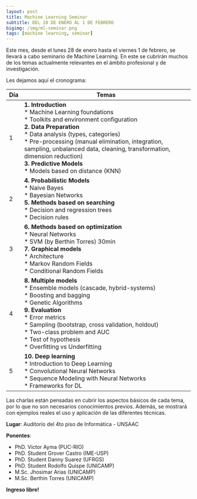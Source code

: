```yaml
---
layout: post
title: Machine Learning Seminar
subtitle: DEL 28 DE ENERO AL 1 DE FEBRERO
bigimg: /img/ml-seminar.png
tags: [machine learning, seminar]
---
```


Este mes, desde el lunes 28 de enero hasta el viernes 1 de febrero, se llevará a cabo seminario de Machine Learning. En este se cubrirán muchos de los temas actualmente relevantes en el ámbito profesional y de investigación.

Les dejamos aquí el cronograma:

| Día  | Temas |
| --- | --- |
| 1 | **1. Introduction**<br>* Machine Learning foundations<br>* Toolkits and environment configuration<br>**2. Data Preparation**<br>* Data analysis (types, categories)<br>* Pre-processing (manual elimination, integration, sampling, unbalanced data, cleaning, transformation, dimension reduction)<br> **3. Predictive Models**<br>* Models based on distance (KNN) |
| 2 | **4. Probabilistic Models**<br>* Naive Bayes<br>* Bayesian Networks<br>**5. Methods based on searching**<br>* Decision and regression trees<br>* Decision rules |
| 3 | **6. Methods based on optimization**<br>* Neural Networks<br>* SVM (by Berthin Torres) 30min<br>**7. Graphical models**<br>* Architecture<br>* Markov Random Fields<br>* Conditional Random Fields |
| 4 | **8. Multiple models**<br>* Ensemble models (cascade, hybrid-systems)<br>* Boosting and bagging<br>* Genetic Algorithms<br>**9. Evaluation**<br>* Error metrics<br>* Sampling (bootstrap, cross validation, holdout)<br>* Two-class problem and AUC<br>* Test of hypothesis<br>* Overfitting vs Underfitting |
| 5 | **10. Deep learning**<br>* Introduction to Deep Learning<br>* Convolutional Neural Networks<br>* Sequence Modeling with Neural Networks<br>* Frameworks for DL |

Las charlas están pensadas en cubrir los aspectos básicos de cada tema, por lo que no son necesarios conocimientos previos.  Además, se mostrará con ejemplos reales el uso y aplicación de las diferentes técnicas.

**Lugar**: Auditorio del 4to piso de Informática - UNSAAC

**Ponentes**:
* PhD. Victor Ayma (PUC-RIO)
* PhD. Student Grover Castro (IME-USP)
* PhD. Student Danny Suarez (UFRGS)
* PhD. Student Rodolfo Quispe (UNICAMP)
* M.Sc. Jhosimar Arias (UNICAMP)
* M.Sc. Berthin Torres (UNICAMP)

**Ingreso libre!**